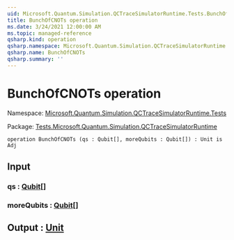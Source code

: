 ```yaml
---
uid: Microsoft.Quantum.Simulation.QCTraceSimulatorRuntime.Tests.BunchOfCNOTs
title: BunchOfCNOTs operation
ms.date: 3/24/2021 12:00:00 AM
ms.topic: managed-reference
qsharp.kind: operation
qsharp.namespace: Microsoft.Quantum.Simulation.QCTraceSimulatorRuntime.Tests
qsharp.name: BunchOfCNOTs
qsharp.summary: ''
---
```


# BunchOfCNOTs operation

Namespace: [Microsoft.Quantum.Simulation.QCTraceSimulatorRuntime.Tests](xref:Microsoft.Quantum.Simulation.QCTraceSimulatorRuntime.Tests)

Package: [Tests.Microsoft.Quantum.Simulation.QCTraceSimulatorRuntime](https://nuget.org/packages/Tests.Microsoft.Quantum.Simulation.QCTraceSimulatorRuntime)




```qsharp
operation BunchOfCNOTs (qs : Qubit[], moreQubits : Qubit[]) : Unit is Adj
```


## Input

### qs : [Qubit](xref:microsoft.quantum.lang-ref.qubit)[]




### moreQubits : [Qubit](xref:microsoft.quantum.lang-ref.qubit)[]





## Output : [Unit](xref:microsoft.quantum.lang-ref.unit)

